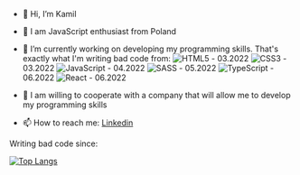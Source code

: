 - 👋 Hi, I’m Kamil
- 👀 I am JavaScript enthusiast from Poland 
- 🌱 I’m currently working on developing my programming skills.
That's exactly what I'm writing bad code from:
![HTML5](https://img.shields.io/badge/html5-%23E34F26.svg?style=for-the-badge&logo=html5&logoColor=white) - 03.2022
![CSS3](https://img.shields.io/badge/css3-%231572B6.svg?style=for-the-badge&logo=css3&logoColor=white) - 03.2022
![JavaScript](https://img.shields.io/badge/javascript-%23323330.svg?style=for-the-badge&logo=javascript&logoColor=%23F7DF1E) - 04.2022
![SASS](https://img.shields.io/badge/SASS-hotpink.svg?style=for-the-badge&logo=SASS&logoColor=white) - 05.2022
![TypeScript](https://img.shields.io/badge/typescript-%23007ACC.svg?style=for-the-badge&logo=typescript&logoColor=white) - 06.2022
![React](https://img.shields.io/badge/react-%2320232a.svg?style=for-the-badge&logo=react&logoColor=%2361DAFB) - 06.2022


- 💞️ I am willing to cooperate with a company that will allow me to develop my programming skills

- 📫 How to reach me: <a href="https://www.linkedin.com/in/kamil-pawelek/" >Linkedin</a>

Writing bad code since:


[![Top Langs](https://github-readme-stats.vercel.app/api/top-langs/?username=Kkinod&layout=compact)](https://github.com/Kkinod/github-readme-stats)

<!-- Stats -->
<!-- [![Kkinod GitHub stats](https://github-readme-stats.vercel.app/api?username=Kkinod)](https://github.com/Kkinod/github-readme-stats) -->

<!---
Kkinod/Kkinod is a ✨ special ✨ repository because its `README.md` (this file) appears on your GitHub profile.
You can click the Preview link to take a look at your changes.
--->
